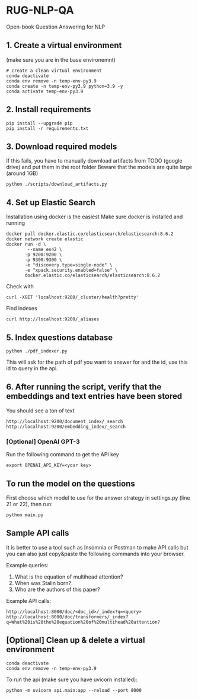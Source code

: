 # RUG-NLP-QA

Open-book Question Answering for NLP

## 1. Create a virtual environment
(make sure you are in the base environemnt)
```
# create a clean virtual environment
conda deactivate
conda env remove -n temp-env-py3.9
conda create -n temp-env-py3.9 python=3.9 -y
conda activate temp-env-py3.9
```

## 2. Install requirements

```
pip install --upgrade pip
pip install -r requirements.txt
```

## 3. Download required models
If this fails, you have to manually download artifacts from TODO (google drive) and put them in 
the root folder
Beware that the models are quite large (around 1GB)
```
python ./scripts/download_artifacts.py
```

## 4. Set up Elastic Search

Installation using docker is the easiest
Make sure docker is installed and running

```
docker pull docker.elastic.co/elasticsearch/elasticsearch:8.6.2
docker network create elastic
docker run -d \
        --name es42 \
       -p 9200:9200 \
       -p 9300:9300 \
       -e "discovery.type=single-node" \
       -e "xpack.security.enabled=false" \
       docker.elastic.co/elasticsearch/elasticsearch:8.6.2
```

Check with

```
curl -XGET 'localhost:9200/_cluster/health?pretty'
```

Find indexes

```
curl http://localhost:9200/_aliases
```

## 5. Index questions database
```
python ./pdf_indexer.py
```
This will ask for the path of pdf you want to answer for and the id, use this id to query in the api.

## 6. After running the script, verify that the embeddings and text entries have been stored
You should see a ton of text
```
http://localhost:9200/document_index/_search
http://localhost:9200/embedding_index/_search
```

### [Optional] OpenAI GPT-3

Run the following command to get the API key

```
export OPENAI_API_KEY=<your key>
```

## To run the model on the questions
First choose which model to use for the answer strategy in settings.py (line 21 or 22), then run:
```
python main.py
```

## Sample API calls
It is better to use a tool such as Insomnia or Postman to make API calls but you can also just 
copy&paste the following commands into your browser.

Example queries: 
1. What is the equation of multihead attention?
2. When was Stalin born?
3. Who are the authors of this paper?

Example API calls:
```
http://localhost:8000/doc/<doc_id>/_index?q=<query>
http://localhost:8000/doc/transformers/_index?q=What%20is%20the%20equation%20of%20multihead%20attention?
```

## [Optional] Clean up & delete a virtual environment

```
conda deactivate
conda env remove -n temp-env-py3.9
```

To run the api (make sure you have uvicorn installed):
```
python -m uvicorn api.main:app --reload --port 8000
```